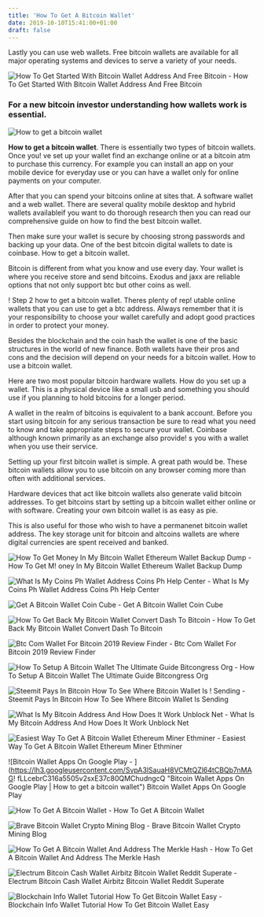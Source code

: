 ```yaml
---
title: 'How To Get A Bitcoin Wallet'
date: 2019-10-10T15:41:00+01:00
draft: false
---
```


Lastly you can use web wallets. Free bitcoin wallets are available for all major operating systems and devices to serve a variety of your needs.

![How To Get Started With Bitcoin Wallet Address And Free Bitcoin - ](https://1.bp.blogspot.com/-yA9bTDBDHuQ/XPzsBpBB5qI/AAAAAAAABAg/TgG1-r9XgaYr_39_3z766abzzh9vxIrdACLcBGAs/s1600/bitcoin%2Bwallet%2Baddress.jpg "How To Get Started With Bitcoin Wallet Address And Free Bitcoin | How to get a bitcoin wallet") How To Get Started With Bitcoin Wallet Address And Free Bitcoin

### For a new bitcoin investor understanding how wallets work is essential.

![How to get a bitcoin wallet](https://i.pinimg.com/originals/43/5c/2b/435c2b68f61e5dffcf44feb86b583f97.png "How to get a bitcoin wallet")

**How to get a bitcoin wallet**. There is essentially two types of bitcoin wallets. Once you! ve set up your wallet find an exchange online or at a bitcoin atm to purchase this currency. For example you can install an app on your mobile device for everyday use or you can have a wallet only for online payments on your computer.

After that you can spend your bitcoins online at sites that. A software wallet and a web wallet. There are several quality mobile desktop and hybrid wallets availableif you want to do thorough research then you can read our comprehensive guide on how to find the best bitcoin wallet.

Then make sure your wallet is secure by choosing strong passwords and backing up your data. One of the best bitcoin digital wallets to date is coinbase. How to get a bitcoin wallet.

Bitcoin is different from what you know and use every day. Your wallet is where you receive store and send bitcoins. Exodus and jaxx are reliable options that not only support btc but other coins as well.

! Step 2 how to get a bitcoin wallet. Theres plenty of rep! utable online wallets that you can use to get a btc address. Always remember that it is your responsibility to choose your wallet carefully and adopt good practices in order to protect your money.

Besides the blockchain and the coin hash the wallet is one of the basic structures in the world of new finance. Both wallets have their pros and cons and the decision will depend on your needs for a bitcoin wallet. How to use a bitcoin wallet.

Here are two most popular bitcoin hardware wallets. How do you set up a wallet. This is a physical device like a small usb and something you should use if you planning to hold bitcoins for a longer period.

A wallet in the realm of bitcoins is equivalent to a bank account. Before you start using bitcoin for any serious transaction be sure to read what you need to know and take appropriate steps to secure your wallet. Coinbase although known primarily as an exchange also provide! s you with a wallet when you use their service.

Setting up your first bitcoin wallet is simple. A great path would be. These bitcoin wallets allow you to use bitcoin on any browser coming more than often with additional services.

Hardware devices that act like bitcoin wallets also generate valid bitcoin addresses. To get bitcoins start by setting up a bitcoin wallet either online or with software. Creating your own bitcoin wallet is as easy as pie.

This is also useful for those who wish to have a permanenet bitcoin wallet address. The key storage unit for bitcoin and altcoins wallets are where digital currencies are spent received and banked.

![How To Get Money In My Bitcoin Wallet Ethereum Wallet Backup Dump - ](https://cdn-images-1.medium.com/max/1600/1*aaXg9dMDrsFfkAWadDW3Cw.png "How To Get Money In My Bitcoin Wallet Ethe!   reum Wallet Backup Dump | How to get a bitcoin wallet") How To Get M! oney In My Bitcoin Wallet Ethereum Wallet Backup Dump

![What Is My Coins Ph Wallet Address Coins Ph Help Center - ](https://support.coins.ph/hc/article_attachments/115000614542/Wallet_address_android.jpg "What Is My Coins Ph Wallet Address Coins Ph Help Center | How to get a bitcoin wallet") What Is My Coins Ph Wallet Address Coins Ph Help Center

![Get A Bitcoin Wallet Coin Cube - ](http://coincube.com/wp-content/uploads/2014/08/bitcoin-paper-wallet.png "Get A Bitcoin Wallet Coin Cube | How to get a bitcoin wallet") Get A Bitcoin Wallet Coin Cube

![How To Get Back My Bitcoin Wallet Convert Dash To Bitcoin - ](https://cdn-images-1.medium.com/max/1600/0*G-Tdo71IWAQ9bwOd.png "How To Get Back My Bitcoin Wallet Convert Dash To Bitcoin | How to get a bitcoin wallet!   ") How To Get Back My Bitcoin Wallet Convert Dash To Bitcoin

![Btc Com Wallet For Bitcoin 2019 Review Finder - ](https://d1ic4altzx8ueg.cloudfront.net/finder-us/wp-uploads/2017/10/image_720.png "Btc Com Wallet For Bitcoin 2019 Review Finder | How to get a bitcoin wallet") Btc Com Wallet For Bitcoin 2019 Review Finder

![How To Setup A Bitcoin Wallet The Ultimate Guide Bitcongress Org - ](https://www.bitcongress.org/wp-content/uploads/2019/03/HOW-TO-SETUP-A-BITCOIN-WALLET.png "How To Setup A Bitcoin Wallet The Ultimate Guide Bitcongress Org | How to get a bitcoin wallet") How To Setup A Bitcoin Wallet The Ultimate Guide Bitcongress Org

![Steemit Pays In Bitcoin How To See Where Bitcoin Wallet Is !   Sending - ](https://steemitimages.com/640x0/https://img.esteem.ws/lzwds5ywvt.jpg "Steemit Pays In Bitcoin How To See Where Bitcoin Wal!   let Is Sending | How to get a bitcoin wallet") Steemit Pays In Bitcoin How To See Where Bitcoin Wallet Is Sending

![What Is My Bitcoin Address And How Does It Work Unblock Net - ](https://d178njs2swzquh.cloudfront.net/wp-content/uploads/2018/01/word-image-2.png "What Is My Bitcoin Address And How Does It Work Unblock Net | How to get a bitcoin wallet") What Is My Bitcoin Address And How Does It Work Unblock Net

![Easiest Way To Get A Bitcoin Wallet Ethereum Miner Ethminer - ](https://cdn.makeuseof.com/wp-content/uploads/2017/12/muo-android-crypto-miner-robot-scam-562x500.png "Easiest Way To Get A Bitcoin Wallet Ethereum Miner Ethminer | How to get a bitcoin wallet") Easiest Way To Get A Bitcoin Wallet Ethereum Miner Ethminer

![Bitcoin Wallet Apps On Google Play - ](https://lh3.googleusercontent.com/SvpA3lSauaH8VCMtQZl64tCBQb7nMAG!   fLLcebrC316a5505v2sxE37c80QMChudngcQ "Bitcoin Wallet Apps On Google Play | How to get a bitcoin wallet") Bitcoin Wallet Apps On Google Play

![How To Get A Bitcoin Wallet - ](https://i.ytimg.com/vi/D7-O7IDJXGs/maxresdefault.jpg "How To Get A Bitcoin Wallet | How to get a bitcoin wallet") How To Get A Bitcoin Wallet

![Brave Bitcoin Wallet Crypto Mining Blog - ](https://cryptomining-blog.com/wp-content/uploads/2016/12/brave3.jpg "Brave Bitcoin Wallet Crypto Mining Blog | How to get a bitcoin wallet") Brave Bitcoin Wallet Crypto Mining Blog

![How To Get A Bitcoin Wallet And Address The Merkle Hash - ](https://themerkle.com/wp-content/uploads/2016/01/shutterstock_258561041.jpg "How To Ge!   t A Bitcoin Wallet And Address The Merkle Hash | How to get a bitcoin w!   allet") How To Get A Bitcoin Wallet And Address The Merkle Hash

![Electrum Bitcoin Cash Wallet Airbitz Bitcoin Wallet Reddit Superate - ](https://qph.fs.quoracdn.net/main-qimg-d170cbad2b84345f919944f00b6ec4fc-c "Electrum Bitcoin Cash Wallet Airbitz Bitcoin Wallet Reddit Superate | How to get a bitcoin wallet") Electrum Bitcoin Cash Wallet Airbitz Bitcoin Wallet Reddit Superate

![Blockchain Info Wallet Tutorial How To Get Bitcoin Wallet Easy - ](http://online-blockchain.com/wp-content/uploads/2017/10/how-to-import-private-key-bitcoin-address-into_3-2-1280x575.jpg "Blockchain Info Wallet Tutorial How To Get Bitcoin Wallet Easy | How to get a bitcoin wallet") Blockchain Info Wallet Tutorial How To Get Bitcoin Wallet Easy
